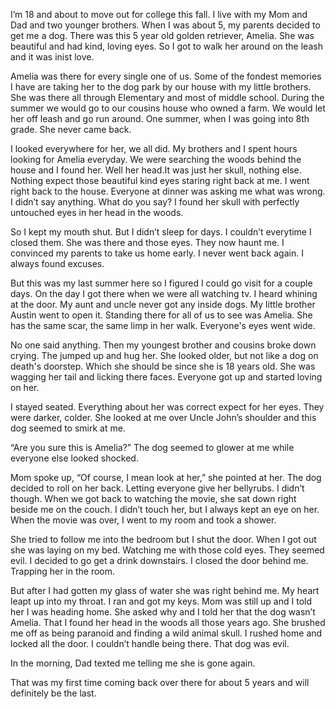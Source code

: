 I’m 18 and about to move out for college this fall. I live with my Mom and Dad and two younger brothers. When I was about 5, my parents decided to get me a dog. There was this 5 year old golden retriever, Amelia. She was beautiful and had kind, loving eyes. So I got to walk her around on the leash and it was inist love. 

Amelia was there for every single one of us. Some of the fondest memories I have are taking her to the dog park by our house with my little brothers. She was there all through Elementary and most of middle school. During the summer we would go to our cousins house who owned a farm. We would let her off leash and go run around. One summer, when I was going into 8th grade. She never came back.

I looked everywhere for her, we all did. My brothers and I spent hours looking for Amelia everyday. We were searching the woods behind the house and I found her.
Well her head.It was just her skull, nothing else. Nothing expect those beautiful kind eyes staring right back at me. I went right back to the house. Everyone at dinner was asking me what was wrong. I didn’t say anything. What do you say? I found her skull with perfectly untouched eyes in her head in the woods.

So I kept my mouth shut. But I didn’t sleep for days. I couldn’t everytime I closed them. She was there and those eyes. They now haunt me.  I convinced my parents to take us home early. I never went back again. I always found excuses. 

But this was my last summer here so I figured I could go visit for a couple days. On the day I got there when we were all watching tv. I heard whining at the door. My aunt and uncle never got any inside dogs. My little brother Austin went to open it. Standing there for all of us to see was Amelia. She has the same scar, the same limp in her walk. Everyone's eyes went wide. 

No one said anything. Then my youngest brother and cousins broke down crying. The jumped up and hug her. She looked older, but not like a dog on death's doorstep. Which she should be since she is 18 years old. She was wagging her tail and licking there faces. Everyone got up and started loving on her.  

I stayed seated. Everything about her was correct expect for her eyes. They were darker, colder. She looked at me over Uncle John’s shoulder and this dog seemed to smirk at me. 

“Are you sure this is Amelia?” The dog seemed to glower at me while everyone else looked shocked.

Mom spoke up, “Of course, I mean look at her,” she pointed at her. The dog decided to roll on her back. Letting everyone give her bellyrubs. I didn’t though. When we got back to watching the movie, she sat down right beside me on the couch. I didn’t touch her, but I always kept an eye on her. When the movie was over, I went to my room and took a shower. 

She tried to follow me into the bedroom but I shut the door. When I got out she was laying on my bed. Watching me with those cold eyes. They seemed evil. I decided to go get a drink downstairs. I closed the door behind me. Trapping her in the room.

But after I had gotten my glass of water she was right behind me. My heart leapt up into my throat. I ran and got my keys. Mom was still up and I told her I was heading home. She asked why and I told her that the dog wasn’t Amelia. That I found her head in the woods all those years ago. She brushed me off as being paranoid and finding a wild animal skull. I rushed home and locked all the door. I couldn’t handle being there. That dog was evil.

In the morning, Dad texted me telling me she is gone again. 

That was my first time coming back over there for about 5 years and will definitely be the last.
